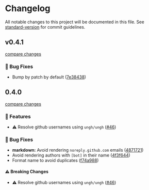 # Changelog

All notable changes to this project will be documented in this file. See [standard-version](https://github.com/conventional-changelog/standard-version) for commit guidelines.

## v0.4.1

[compare changes](https://github.com/unjs/changelogen/compare/v0.4.0...v0.4.1)

### 🐞 Bug Fixes

- Bump by patch by default ([7e38438](https://github.com/unjs/changelogen/commit/7e38438))

## 0.4.0

[compare changes](https://github.com/unjs/changelogen/compare/v0.3.5...v0.4.0)

### 🚀 Features

- ⚠️ Resolve github usernames using `ungh/ungh` ([#46](https://github.com/unjs/changelogen/pull/46))

### 🐞 Bug Fixes

- **markdown:** Avoid rendering `noreply.github.com` emails ([4871721](https://github.com/unjs/changelogen/commit/4871721))
- Avoid rendering authors with `[bot]` in their name ([4f3f644](https://github.com/unjs/changelogen/commit/4f3f644))
- Format name to avoid duplicates ([f74a988](https://github.com/unjs/changelogen/commit/f74a988))

#### ⚠️ Breaking Changes

- ⚠️ Resolve github usernames using `ungh/ungh` ([#46](https://github.com/unjs/changelogen/pull/46))

